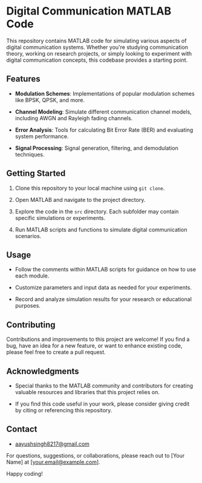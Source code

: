 # Digital Communication MATLAB Code

This repository contains MATLAB code for simulating various aspects of digital communication systems. Whether you're studying communication theory, working on research projects, or simply looking to experiment with digital communication concepts, this codebase provides a starting point.

## Features

- **Modulation Schemes**: Implementations of popular modulation schemes like BPSK, QPSK, and more.

- **Channel Modeling**: Simulate different communication channel models, including AWGN and Rayleigh fading channels.

- **Error Analysis**: Tools for calculating Bit Error Rate (BER) and evaluating system performance.

- **Signal Processing**: Signal generation, filtering, and demodulation techniques.

## Getting Started

1. Clone this repository to your local machine using `git clone`.

2. Open MATLAB and navigate to the project directory.

3. Explore the code in the `src` directory. Each subfolder may contain specific simulations or experiments.

4. Run MATLAB scripts and functions to simulate digital communication scenarios.

## Usage

- Follow the comments within MATLAB scripts for guidance on how to use each module.

- Customize parameters and input data as needed for your experiments.

- Record and analyze simulation results for your research or educational purposes.

## Contributing

Contributions and improvements to this project are welcome! If you find a bug, have an idea for a new feature, or want to enhance existing code, please feel free to create a pull request.



## Acknowledgments

- Special thanks to the MATLAB community and contributors for creating valuable resources and libraries that this project relies on.

- If you find this code useful in your work, please consider giving credit by citing or referencing this repository.

## Contact

- aayushsingh8217@gmail.com

For questions, suggestions, or collaborations, please reach out to [Your Name] at [your.email@example.com].

Happy coding!
